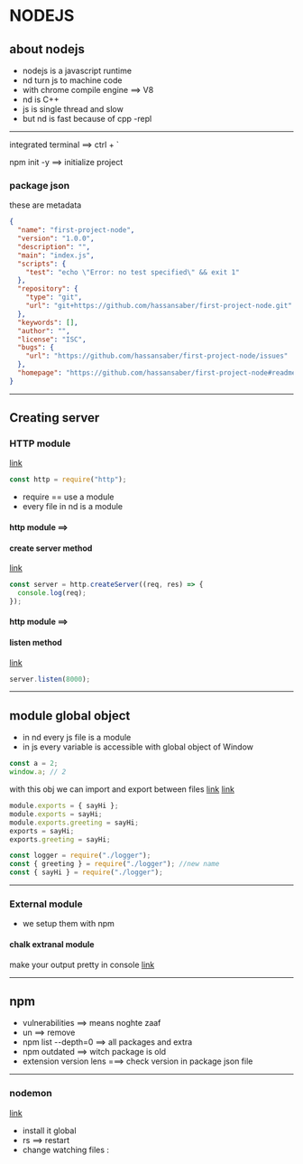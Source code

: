 # NODEJS

## about nodejs

- nodejs is a javascript runtime
- nd turn js to machine code
- with chrome compile engine ==> V8
- nd is C++
- js is single thread and slow
- but nd is fast because of cpp
  -repl

---

integrated terminal ==> ctrl + `

npm init -y ==> initialize project

### package json

these are metadata

```json
{
  "name": "first-project-node",
  "version": "1.0.0",
  "description": "",
  "main": "index.js",
  "scripts": {
    "test": "echo \"Error: no test specified\" && exit 1"
  },
  "repository": {
    "type": "git",
    "url": "git+https://github.com/hassansaber/first-project-node.git"
  },
  "keywords": [],
  "author": "",
  "license": "ISC",
  "bugs": {
    "url": "https://github.com/hassansaber/first-project-node/issues"
  },
  "homepage": "https://github.com/hassansaber/first-project-node#readme"
}
```

---

## Creating server

### HTTP module

[link](https://nodejs.org/api/http.html#http)

```js
const http = require("http");
```

- require == use a module
- every file in nd is a module

#### http module ==>

#### create server method

[link](https://nodejs.org/api/http.html#httpcreateserveroptions-requestlistener)

```js
const server = http.createServer((req, res) => {
  console.log(req);
});
```

#### http module ==>

#### listen method

[link](https://nodejs.org/api/http.html#serverlisten)

```js
server.listen(8000);
```

---

## module global object

- in nd every js file is a module
- in js every variable is accessible with global object of Window

```js
const a = 2;
window.a; // 2
```

with this obj we can import and export between files
[link](https://nodejs.org/api/globals.html#module)
[link](https://nodejs.org/api/modules.html#module)

```js
module.exports = { sayHi };
module.exports = sayHi;
module.exports.greeting = sayHi;
exports = sayHi;
exports.greeting = sayHi;
```

```js
const logger = require("./logger");
const { greeting } = require("./logger"); //new name
const { sayHi } = require("./logger");
```

---

### External module

- we setup them with npm

#### chalk extranal module

make your output pretty in console
[link](https://www.npmjs.com/package/chalk)

---

## npm

- vulnerabilities ==>
  means noghte zaaf
- un ==> remove
- npm list --depth=0 ==> all packages and extra
- npm outdated ==> witch package is old
- extension version lens ===> check version in package json file

---

### nodemon

[link](https://nodemon.io/)

- install it global
- rs ==> restart
- change watching files :
